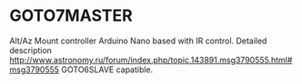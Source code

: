 # GOTO7MASTER
Alt/Az Mount controller Arduino Nano based with IR control.
Detailed description http://www.astronomy.ru/forum/index.php/topic,143891.msg3790555.html#msg3790555
GOTO6SLAVE capatible.
